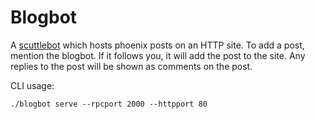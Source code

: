# Blogbot

A [scuttlebot](https://github.com/pfraze/scuttlebot) which hosts phoenix posts on an HTTP site. To add a post, mention the blogbot. If it follows you, it will add the post to the site. Any replies to the post will be shown as comments on the post.

CLI usage:

```
./blogbot serve --rpcport 2000 --httpport 80
```